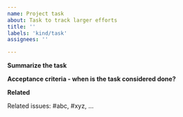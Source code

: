 ```yaml
---
name: Project task
about: Task to track larger efforts 
title: ''
labels: 'kind/task'
assignees: ''

---
```


**Summarize the task**


**Acceptance criteria - when is the task considered done?**


<!-- optional, feel free to remove this section -->
**Related**

Related issues: #abc, #xyz, ... 